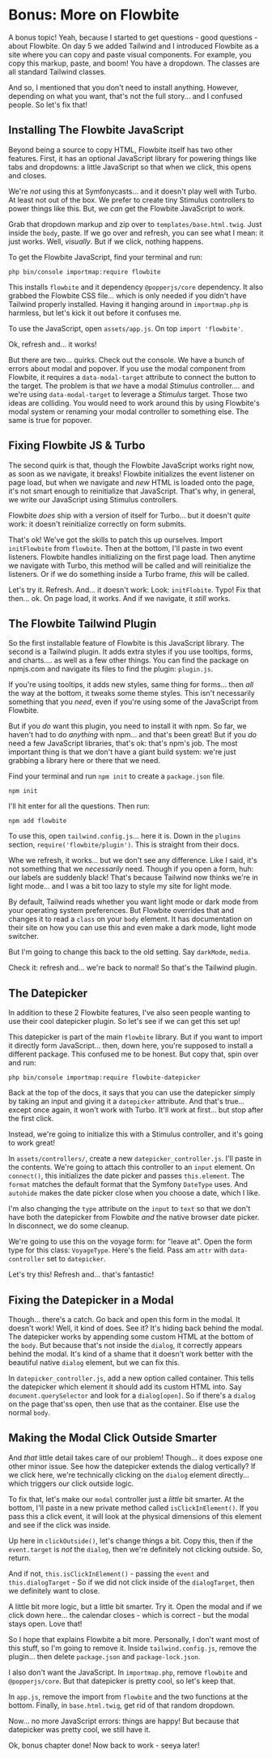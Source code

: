 # Bonus: More on Flowbite

A bonus topic! Yeah, because I started to get questions - good questions - about
Flowbite. On day 5 we added Tailwind and I introduced Flowbite as a site where
you can copy and paste visual components. For example, you copy this markup,
paste, and boom! You have a dropdown. The classes are all standard Tailwind classes.

And so, I mentioned that you don't need to install anything. However, depending
on what you want, that's not the full story... and I confused people. So let's
fix that!

## Installing The Flowbite JavaScript

Beyond being a source to copy HTML, Flowbite itself has two other features.
First, it has an optional JavaScript library for powering things like tabs and
dropdowns: a little JavaScript so that when we click, this opens and closes.

We're *not* using this at Symfonycasts... and it doesn't play well with Turbo. At
least not out of the box. We prefer to create tiny Stimulus controllers to power
things like this. But, we *can* get the Flowbite JavaScript to work.

Grab that dropdown markup and zip over to `templates/base.html.twig`. Just
inside the `body`, paste. If we go over and refresh, you can see what I mean: it
just works. Well, *visually*. But if we click, nothing happens.

To get the Flowbite JavaScript, find your terminal and run:

```terminal
php bin/console importmap:require flowbite
```

This installs `flowbite` and it dependency `@popperjs/core` dependency. It also
grabbed the Flowbite CSS file... which is only needed if you didn't have Tailwind
properly installed. Having it hanging around in `importmap.php` is harmless, but
let's kick it out before it confuses me.

To use the JavaScript, open `assets/app.js`. On top `import 'flowbite'`.

Ok, refresh and... it works!

But there are two... quirks. Check out the console. We have a bunch of errors about
modal and popover. If you use the modal component from Flowbite, it requires a
`data-modal-target` attribute to connect the button to the target. The problem is
that *we* have a modal *Stimulus* controller.... and we're using `data-modal-target`
to leverage a *Stimulus* target. Those two ideas are colliding. You would need to
work around this by using Flowbite's modal system or renaming your modal controller
to something else. The same is true for popover.

## Fixing Flowbite JS & Turbo

The second quirk is that, though the Flowbite JavaScript works right now, as soon
as we navigate, it breaks! Flowbite initializes the event listener on page load,
but when we navigate and *new* HTML is loaded onto the page, it's not smart enough
to reinitialize that JavaScript. That's why, in general, we write our JavaScript
using Stimulus controllers.

Flowbite *does* ship with a version of itself for Turbo... but it doesn't
*quite* work: it doesn't reinitialize correctly on form submits.

That's ok! We've got the skills to patch this up ourselves. Import
`initFlowbite` from `flowbite`. Then at the bottom, I'll paste in two event
listeners. Flowbite handles initializing on the first page load. Then
anytime we navigate with Turbo, this method will be called and will reinitialize
the listeners. Or if we do something inside a Turbo frame, *this* will be called.

Let's try it. Refresh. And... it doesn't work: Look: `initFlobite`. Typo! Fix
that then... ok. On page load, it works. And if we navigate, it *still* works.

## The Flowbite Tailwind Plugin

So the first installable feature of Flowbite is this JavaScript library. The
second is a Tailwind plugin. It adds extra styles if you use tooltips, forms, and
charts.... as well as a few other things. You can find the package on npmjs.com
and navigate its files to find the plugin: `plugin.js`.

If you're using tooltips, it adds new styles, same thing for forms... then *all* the
way at the bottom, it tweaks some theme styles. This isn't necessarily something
that you *need*, even if you're using some of the JavaScript from Flowbite.

But if you *do* want this plugin, you need to install it with npm. So far, we haven't
had to do *anything* with npm... and that's been great! But if you *do* need
a few JavaScript libraries, that's ok: that's npm's job. The most important
thing is that we don't have a giant build system: we're just grabbing a library
here or there that we need.

Find your terminal and run `npm init` to create a `package.json` file.

```terminal-silent
npm init
```

I'll hit enter for all the questions. Then run:

```terminal
npm add flowbite
```

To use this, open `tailwind.config.js`... here it is. Down in the `plugins` section,
`require('flowbite/plugin')`. This is straight from their docs.

Whe we refresh, it works... but we don't see any difference. Like I said, it's not
something that we *necessarily* need. Though if you open a form, huh: our labels
are suddenly black! That's because Tailwind now thinks we're in light mode... and
I was a bit too lazy to style my site for light mode.

By default, Tailwind reads whether you want light mode or dark mode from your
operating system preferences. But Flowbite overrides that and changes it to read
a `class` on your `body` element. It has documentation on their site on how you can
use this and even make a dark mode, light mode switcher.

But I'm going to change this back to the old setting. Say `darkMode`, `media`.

Check it: refresh and... we're back to normal! So that's the Tailwind plugin.

## The Datepicker

In addition to these 2 Flowbite features, I've also seen people wanting to use
their cool datepicker plugin. So let's see if we can get this set up!

This datepicker is part of the main `flowbite` library. But if you want to import
it directly form JavaScript... then, down here, you're supposed to install a different
package. This confused me to be honest. But copy that, spin over and run:

```terminal
php bin/console importmap:require flowbite-datepicker
```

Back at the top of the docs, it says that you can use the datepicker simply by
taking an input and giving it a `datepicker` attribute. And that's true... except
once again, it won't work with Turbo. It'll work at first... but stop after the
first click.

Instead, we're going to initialize this with a Stimulus controller, and it's going
to work great!

In `assets/controllers/`, create a new `datepicker_controller.js`. I'll paste in
the contents. We're going to attach this controller to an `input` element. On
`connect()`, this initializes the date picker and passes `this.element`. The
`format` matches the default format that the Symfony `DateType` uses. And
`autohide` makes the date picker close when you choose a date, which I like.

I'm also changing the `type` attribute on the `input` to `text` so that we don't
have both the datepicker from Flowbite *and* the native browser date picker.
In disconnect, we do some cleanup.

We're going to use this on the voyage form: for "leave at". Open the form type
for this class: `VoyageType`. Here's the field. Pass am `attr` with `data-controller`
set to `datepicker`.

Let's try this! Refresh and... that's fantastic!

## Fixing the Datepicker in a Modal

Though... there's a catch. Go back and open this form in the modal. It doesn't work!
Well, it kind of does. See it? It's hiding back behind the modal. The datepicker
works by appending some custom HTML at the bottom of the `body`. But because that's
not inside the `dialog`, it correctly appears behind the modal. It's kind of a shame
that it doesn't work better with the beautiful native `dialog` element, but we can
fix this.

In `datepicker_controller.js`, add a new option called container. This tells
the datepicker which element it should add its custom HTML into. Say
`document.querySelector` and look for a `dialog[open]`. So if there's a `dialog`
on the page that'ss open, then use that as the container. Else use the normal
`body`.

## Making the Modal Click Outside Smarter

And *that* little detail takes care of our problem! Though... it does expose one
other minor issue. See how the datepicker extends the dialog vertically? If we
click here, we're technically clicking on the `dialog` element directly... which
triggers our click outside logic.

To fix that, let's make our `modal` controller just a *little* bit smarter. At the
bottom, I'll paste in a new private method called `isClickInElement()`. If you
pass this a click event, it will look at the physical dimensions of this element
and see if the click was inside.

Up here in `clickOutside()`, let's change things a bit. Copy this, then if
the `event.target` is *not* the `dialog`, then we're definitely not clicking outside.
So, return.

And if not, `this.isClickInElement()` - passing the `event` and `this.dialogTarget` -
So if we did not click inside of the `dialogTarget`, then we definitely want to close.

A little bit more logic, but a little bit smarter. Try it. Open the modal and if
we click down here... the calendar closes - which is correct - but the modal stays
open. Love that!

So I hope that explains Flowbite a bit more. Personally, I don't want most of this
stuff, so I'm going to remove it. Inside `tailwind.config.js`, remove the plugin...
then delete `package.json` and `package-lock.json`.

I also don't want the JavaScript. In `importmap.php`, remove `flowbite` and
`@popperjs/core`. But that datepicker is pretty cool, so let's keep that.

In `app.js`, remove the import from `flowbite` and the two functions at the bottom.
Finally, in `base.html.twig`, get rid of that random dropdown.

Now... no more JavaScript errors: things are happy! But because that datepicker
was pretty cool, we still have it.

Ok, bonus chapter done! Now back to work - seeya later!
